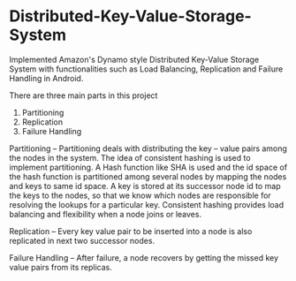 # Distributed-Key-Value-Storage-System
Implemented Amazon's Dynamo style Distributed Key-Value Storage System with functionalities such as Load Balancing, Replication and Failure Handling in Android.

There are three main parts in this project 
1)	Partitioning 
2)	Replication
3)	Failure Handling

Partitioning – Partitioning deals with distributing the key – value pairs among the nodes in the system. The idea of consistent hashing is used to implement partitioning.
A Hash function like SHA is used and the id space of the hash function is partitioned among several nodes by mapping the nodes and keys to same id space.
A key is stored at its successor node id to map the keys to the nodes, so that we know which nodes are responsible for resolving the lookups for a particular key.
Consistent hashing provides load balancing and flexibility when a node joins or leaves. 

Replication – Every key value pair to be inserted into a node is also replicated in next two successor nodes.

Failure Handling – After failure, a node recovers by getting the missed key value pairs from its replicas.
